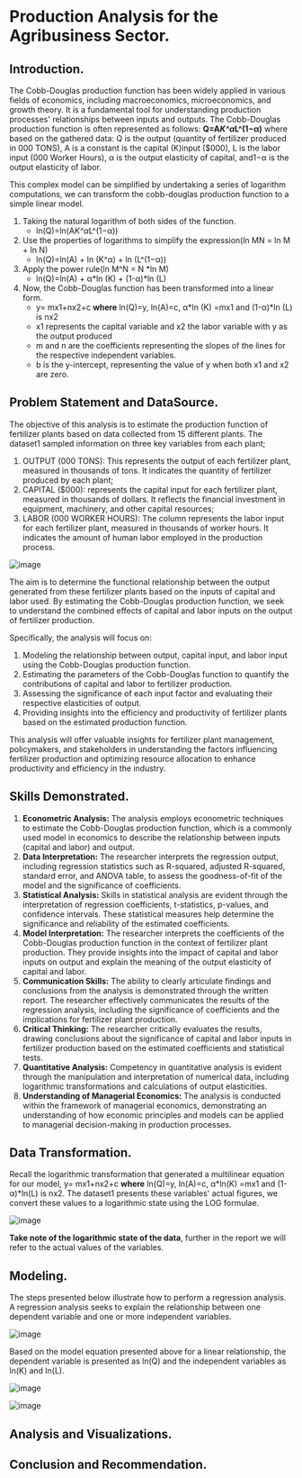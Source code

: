 # Production Analysis for the Agribusiness Sector.
## Introduction.
The Cobb-Douglas production function has been widely applied in various fields of economics, including macroeconomics, microeconomics, and growth theory. It is a fundamental tool for understanding production processes' relationships between inputs and outputs.
The Cobb-Douglas production function is often represented as follows: **Q=A*K^α*L^(1−α)** where based on the gathered data: Q is the output (quantity of fertilizer produced in 000 TONS), A is a constant is the  capital (K)input ($000), L is the labor input (000 Worker Hours), α is the output elasticity of capital, and1−α is the output elasticity of labor.

This complex model can be simplified by undertaking a series of logarithm computations, we can transform the cobb-douglas production function to a simple linear model.
  1. Taking the natural logarithm of both sides of the function.
     - ln(Q)=ln(A*K^α*L^(1−α))
  3. Use the properties of logarithms to simplify the expression(ln MN = ln M + ln N)
     - ln(Q)=ln(A) + ln (K^α) + ln (L^(1−α))
  4. Apply the power rule(ln M^N = N *ln M)
     - ln(Q)=ln(A) + α*ln (K) + (1-α)*ln (L)
  6. Now, the Cobb-Douglas function has been transformed into a linear form.
     - y= mx1+nx2+c **where** ln(Q)=y, ln(A)=c, α*ln (K) =mx1 and (1-α)*ln (L) is nx2
     - x1 represents the capital variable and x2 the labor variable with y as the output produced
     - m and n are the coefficients representing the slopes of the lines for the respective independent variables.
     - b is the y-intercept, representing the value of y when both x1 and x2 are zero.
     
## Problem Statement and DataSource.
The objective of this analysis is to estimate the production function of fertilizer plants based on data collected from 15 different plants. The dataset1 sampled information on three key variables from each plant;
  1. OUTPUT (000 TONS): This represents the output of each fertilizer plant, measured in thousands of tons. It indicates the quantity of fertilizer produced by each plant;
  2. CAPITAL ($000): represents the capital input for each fertilizer plant, measured in thousands of dollars. It reflects the financial investment in equipment, machinery, and other capital resources;
  3. LABOR (000 WORKER HOURS): The column represents the labor input for each fertilizer plant, measured in thousands of worker hours. It indicates the amount of human labor employed in the production process.
     
![image](https://github.com/OmamoMoses/Managerial_Economics_Sample1/assets/129588272/f7569efd-be3f-4535-87f2-bea2345d3018)

The aim is to determine the functional relationship between the output generated from these fertilizer plants based on the inputs of capital and labor used. By estimating the Cobb-Douglas production function, we seek to understand the combined effects of capital and labor inputs on the output of fertilizer production.

Specifically, the analysis will focus on:
  1. Modeling the relationship between output, capital input, and labor input using the Cobb-Douglas production function.
  2. Estimating the parameters of the Cobb-Douglas function to quantify the contributions of capital and labor to fertilizer production.
  3. Assessing the significance of each input factor and evaluating their respective elasticities of output.
  4. Providing insights into the efficiency and productivity of fertilizer plants based on the estimated production function.

This analysis will offer valuable insights for fertilizer plant management, policymakers, and stakeholders in understanding the factors influencing fertilizer production and optimizing resource allocation to enhance productivity and efficiency in the industry.
## Skills Demonstrated.
1. **Econometric Analysis:** The analysis employs econometric techniques to estimate the Cobb-Douglas production function, which is a commonly used model in economics to describe the relationship between inputs (capital and labor) and output.
2. **Data Interpretation:** The researcher interprets the regression output, including regression statistics such as R-squared, adjusted R-squared, standard error, and ANOVA table, to assess the goodness-of-fit of the model and the significance of coefficients.
3. **Statistical Analysis:** Skills in statistical analysis are evident through the interpretation of regression coefficients, t-statistics, p-values, and confidence intervals. These statistical measures help determine the significance and reliability of the estimated coefficients.
4. **Model Interpretation:** The researcher interprets the coefficients of the Cobb-Douglas production function in the context of fertilizer plant production. They provide insights into the impact of capital and labor inputs on output and explain the meaning of the output elasticity of capital and labor.
5. **Communication Skills:** The ability to clearly articulate findings and conclusions from the analysis is demonstrated through the written report. The researcher effectively communicates the results of the regression analysis, including the significance of coefficients and the implications for fertilizer plant production.
6. **Critical Thinking:** The researcher critically evaluates the results, drawing conclusions about the significance of capital and labor inputs in fertilizer production based on the estimated coefficients and statistical tests.
7. **Quantitative Analysis:** Competency in quantitative analysis is evident through the manipulation and interpretation of numerical data, including logarithmic transformations and calculations of output elasticities.
8. **Understanding of Managerial Economics:** The analysis is conducted within the framework of managerial economics, demonstrating an understanding of how economic principles and models can be applied to managerial decision-making in production processes.

## Data Transformation.
Recall the logarithmic transformation that generated a multilinear equation for our model, y= mx1+nx2+c **where** ln(Q)=y, ln(A)=c, α*ln(K) =mx1 and (1-α)*ln(L) is nx2. The dataset1 presents these variables' actual figures, we convert these values to a logarithmic state using the LOG formulae.

![image](https://github.com/OmamoMoses/Managerial_Economics_Sample1/assets/129588272/9ad558db-4a0b-404e-a36c-dceb650bcbaa)

  **Take note of the logarithmic state of the data**, further in the report we will refer to the actual values of the variables.
  
## Modeling.
The steps presented below illustrate how to perform a regression analysis. A regression analysis seeks to explain the relationship between one dependent variable and one or more independent variables.

![image](https://github.com/OmamoMoses/Managerial_Economics_Sample1/assets/129588272/ab3d8283-fbad-46b2-8851-8192e427e922)

Based on the model equation presented above for a linear relationship, the dependent variable is presented as ln(Q) and the independent variables as ln(K) and ln(L).

![image](https://github.com/OmamoMoses/Managerial_Economics_Sample1/assets/129588272/65bdac9f-11f1-4fac-ae75-729a7ab3a2b3)

![image](https://github.com/OmamoMoses/Managerial_Economics_Sample1/assets/129588272/d4c07d0a-f2de-42b1-b568-7f0d1750ee24)


## Analysis and Visualizations.
## Conclusion and Recommendation.
